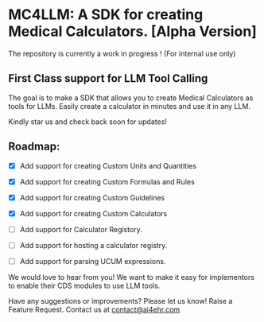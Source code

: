 # MC4LLM: A SDK for creating Medical Calculators. [Alpha Version]

The repository is currently a work in progress ! (For internal use only)

## First Class support for LLM Tool Calling
The goal is to make a SDK that allows you to create Medical Calculators as tools for LLMs. 
Easily create a calculator in minutes and use it in any LLM.


Kindly star us and check back soon for updates!

## Roadmap:
- [x] Add support for creating Custom Units and Quantities
- [x] Add support for creating Custom Formulas and Rules
- [x] Add support for creating Custom Guidelines
- [x] Add support for creating Custom Calculators

- [ ] Add support for Calculator Registory.
- [ ] Add support for hosting a calculator registry.
- [ ] Add support for parsing UCUM expressions.

We would love to hear from you! We want to make it easy for implementors to enable their CDS modules to use LLM tools.

Have any suggestions or improvements? Please let us know!
Raise a Feature Request. 
Contact us at [contact@ai4ehr.com](mailto:contact@ai4ehr.com)



